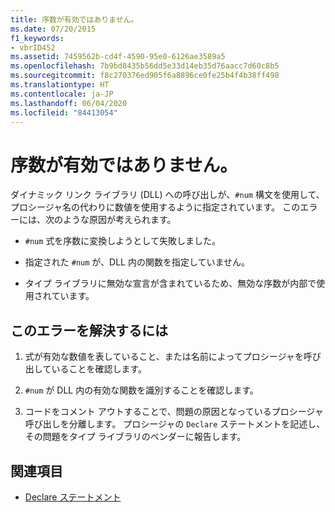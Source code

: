 ```yaml
---
title: 序数が有効ではありません。
ms.date: 07/20/2015
f1_keywords:
- vbrID452
ms.assetid: 7459562b-cd4f-4590-95e0-6126ae3589a5
ms.openlocfilehash: 7b9bd8435b56dd5e33d14eb35d76aacc7d60c8b5
ms.sourcegitcommit: f8c270376ed905f6a8896ce0fe25b4f4b38ff498
ms.translationtype: HT
ms.contentlocale: ja-JP
ms.lasthandoff: 06/04/2020
ms.locfileid: "84413054"
---
```

# <a name="ordinal-is-not-valid"></a>序数が有効ではありません。
ダイナミック リンク ライブラリ (DLL) への呼び出しが、`#num` 構文を使用して、プロシージャ名の代わりに数値を使用するように指定されています。 このエラーには、次のような原因が考えられます。  
  
- `#num` 式を序数に変換しようとして失敗しました。  
  
- 指定された `#num` が、DLL 内の関数を指定していません。  
  
- タイプ ライブラリに無効な宣言が含まれているため、無効な序数が内部で使用されています。  
  
## <a name="to-correct-this-error"></a>このエラーを解決するには  
  
1. 式が有効な数値を表していること、または名前によってプロシージャを呼び出していることを確認します。  
  
2. `#num` が DLL 内の有効な関数を識別することを確認します。  
  
3. コードをコメント アウトすることで、問題の原因となっているプロシージャ呼び出しを分離します。 プロシージャの `Declare` ステートメントを記述し、その問題をタイプ ライブラリのベンダーに報告します。  
  
## <a name="see-also"></a>関連項目

- [Declare ステートメント](../statements/declare-statement.md)
